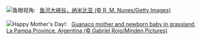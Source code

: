 ![](https://www.bing.com/th?id=OHR.NamibiaCanyon_ZH-CN3973338246_UHD.jpg&w=1000)鱼眼视角:&nbsp;&ensp;[鱼河大峡谷，纳米比亚 (© R. M. Nunes/Getty Images)](https://www.bing.com/th?id=OHR.NamibiaCanyon_ZH-CN3973338246_UHD.jpg)
<br><br/>
![](https://www.bing.com/th?id=OHR.GuanacoMother_EN-US1023542218_UHD.jpg&w=1000)Happy Mother's Day!:&nbsp;&ensp;[Guanaco mother and newborn baby in grassland, La Pampa Province, Argentina (© Gabriel Rojo/Minden Pictures)](https://www.bing.com/th?id=OHR.GuanacoMother_EN-US1023542218_UHD.jpg)
<br><br/>
